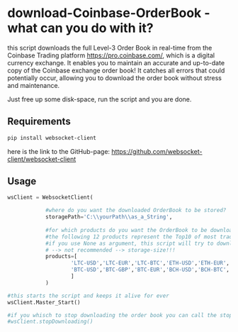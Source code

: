 # download-Coinbase-OrderBook - what can you do with it?
this script downloads the full Level-3 Order Book in real-time from the Coinbase Trading platform https://pro.coinbase.com/, which is a digital currency exchange. 
It enables you to maintain an accurate and up-to-date copy of the Coinbase exchange order book! It catches all errors that could potentially occur, allowing you to download the order book without stress and maintenance.

Just free up some disk-space, run the script and you are done.


## Requirements
```bash
pip install websocket-client
```
here is the link to the GitHub-page: https://github.com/websocket-client/websocket-client

## Usage
```python
wsClient = WebsocketClient(

            #where do you want the downloaded OrderBook to be stored?
            storagePath='C:\\yourPath\\as_a_String',
            
            #for which products do you want the OrderBook to be downloaded?
            #the following 12 products represent the Top10 of most traded products on Coinbase as of right now
            #if you use None as argument, this script will try to download all products available
            # --> not recommended --> storage-size!!!
            products=[
                    'LTC-USD','LTC-EUR','LTC-BTC','ETH-USD','ETH-EUR','ETH-BTC',
                    'BTC-USD','BTC-GBP','BTC-EUR','BCH-USD','BCH-BTC','BCH-EUR'
                    ]
            )

#this starts the script and keeps it alive for ever
wsClient.Master_Start()

#if you whisch to stop downloading the order book you can call the stopDownloading() method
#wsClient.stopDownloading()
```
